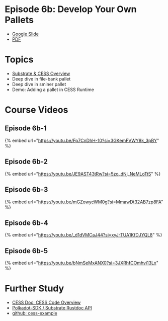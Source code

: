 # Episode 6b: Develop Your Own Pallets

- [Google Slide](https://docs.google.com/presentation/d/1mV0QrHdPGLrlwmCwlgW72fEokw6QNx2qD7jsmzvW14c/edit?usp=sharing)
- [PDF](https://drive.google.com/file/d/1-PkTwX84UnD6uy3gM1v6uk4oeDoTuspp/view?usp=sharing)

# Topics

- [Substrate & CESS Overview](https://docs.cess.cloud/core/developer/guides/src-overview)
- Deep dive in file-bank pallet
- Deep dive in sminer pallet
- Demo: Adding a pallet in CESS Runtime

# Course Videos

## Episode 6b-1

{% embed url="https://youtu.be/Fp7CnDhH-10?si=3GKemFVWY8k_3pBY" %}

## Episode 6b-2

{% embed url="https://youtu.be/JE9AST43tRw?si=5zo_dNj_NeMLoTtS" %}

## Episode 6b-3

{% embed url="https://youtu.be/mGZowycWM0g?si=MmawDt32AB7zp8FA" %}

## Episode 6b-4

{% embed url="https://youtu.be/_d1dVMCaJ44?si=xyJ-TUA1KfDJYQL8" %}

## Episode 6b-5

{% embed url="https://youtu.be/bNmSeMxANX0?si=3JXRhfCOmhvi13Lx" %}

# Further Study

- [CESS Doc: CESS Code Overview](https://docs.cess.cloud/core/developer/guides/src-overview)
- [Polkadot-SDK / Substrate Rustdoc API](https://paritytech.github.io/polkadot-sdk/master/polkadot_sdk_docs/index.html)
- [github: cess-example](https://github.com/CESSProject/cess-examples)
